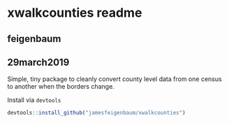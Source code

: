 # xwalkcounties readme
## feigenbaum
## 29march2019

Simple, tiny package to cleanly convert county level data from one census to another when the borders change.

Install via `devtools`

``` r
devtools::install_github("jamesfeigenbaum/xwalkcounties")
```
